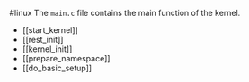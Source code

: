 #linux
The `main.c` file contains the main function of the kernel.

- [[start_kernel]]
- [[rest_init]]
- [[kernel_init]]
- [[prepare_namespace]]
- [[do_basic_setup]]